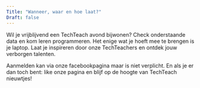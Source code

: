 ```yaml
---
Title: "Wanneer, waar en hoe laat?"
Draft: false
---
```


Wil je vrijblijvend een TechTeach avond bijwonen? Check onderstaande data en kom leren programmeren. Het enige wat je hoeft mee te brengen is je laptop. Laat je inspireren door onze TechTeachers en ontdek jouw verborgen talenten.

Aanmelden kan via onze facebookpagina maar is niet verplicht. En als je er dan toch bent: like onze pagina en blijf op de hoogte van TechTeach nieuwtjes!